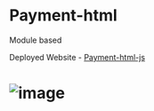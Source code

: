 # Payment-html
Module based

Deployed Website - <a href="https://payment-html.vercel.app">Payment-html-js</a>
# ![image](https://user-images.githubusercontent.com/56600106/131219723-1d84e858-e189-461b-8fe6-1ee3ae2259ff.png)


